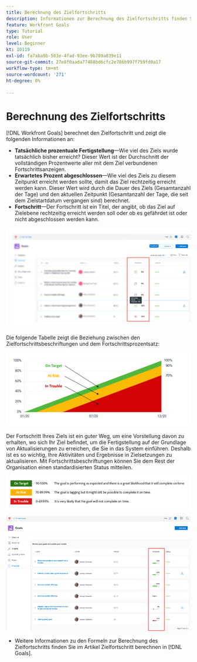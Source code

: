 ```yaml
---
title: Berechnung des Zielfortschritts
description: Informationen zur Berechnung des Zielfortschritts finden Sie unter [!DNL Workfront Goals].
feature: Workfront Goals
type: Tutorial
role: User
level: Beginner
kt: 10119
exl-id: fa7aba9b-503e-4fad-93ee-9b709a839e11
source-git-commit: 27e8f0aada77488bd6cfc2e786b997f759fd0a17
workflow-type: tm+mt
source-wordcount: '271'
ht-degree: 0%

---
```


# Berechnung des Zielfortschritts

[!DNL Workfront Goals] berechnet den Zielfortschritt und zeigt die folgenden Informationen an:

* **Tatsächliche prozentuale Fertigstellung**—Wie viel des Ziels wurde tatsächlich bisher erreicht? Dieser Wert ist der Durchschnitt der vollständigen Prozentwerte aller mit dem Ziel verbundenen Fortschrittsanzeigen.
* **Erwartetes Prozent abgeschlossen**—Wie viel des Ziels zu diesem Zeitpunkt erreicht werden sollte, damit das Ziel rechtzeitig erreicht werden kann. Dieser Wert wird durch die Dauer des Ziels (Gesamtanzahl der Tage) und den aktuellen Zeitpunkt (Gesamtanzahl der Tage, die seit dem Zielstartdatum vergangen sind) berechnet.
* **Fortschritt**—Der Fortschritt ist ein Titel, der angibt, ob das Ziel auf Zielebene rechtzeitig erreicht werden soll oder ob es gefährdet ist oder nicht abgeschlossen werden kann.

![Screenshot des Zielfortschritts in [!DNL Workfront Goals]](assets/13-workfront-goals-percent-complete.png)

Die folgende Tabelle zeigt die Beziehung zwischen den Zielfortschrittsbeschriftungen und dem Fortschrittsprozentsatz:

![Eine Grafik, die die Beziehung zwischen Zielfortschrittsbeschriftungen und Fortschrittsprozentsätzen veranschaulicht](assets/14-workfront-goals-progress-statuses.jpeg)

Der Fortschritt Ihres Ziels ist ein guter Weg, um eine Vorstellung davon zu erhalten, wo sich Ihr Ziel befindet, um die Fertigstellung auf der Grundlage von Aktualisierungen zu erreichen, die Sie in das System einführen. Deshalb ist es so wichtig, Ihre Aktivitäten und Ergebnisse in Zielsetzungen zu aktualisieren. Mit Fortschrittsbeschriftungen können Sie dem Rest der Organisation einen standardisierten Status mitteilen.

![Eine Grafik, die die verschiedenen Fortschrittsbeschriftungen in [!DNL Workfront Goals]](assets/15-workfront-goals-progress-bar-code.png)

![Screenshot der Spalte mit dem Zielfortschrittsprozentsatz im [!UICONTROL Einchecken] Abschnitt [!DNL Workfront Goals]](assets/16-workfront-goals-progress-status-bar.png)

<!-- Learn more graphic -->

* Weitere Informationen zu den Formeln zur Berechnung des Zielfortschritts finden Sie im Artikel Zielfortschritt berechnen in [!DNL   Goals].


<!-- need link to documentation article, above -->
